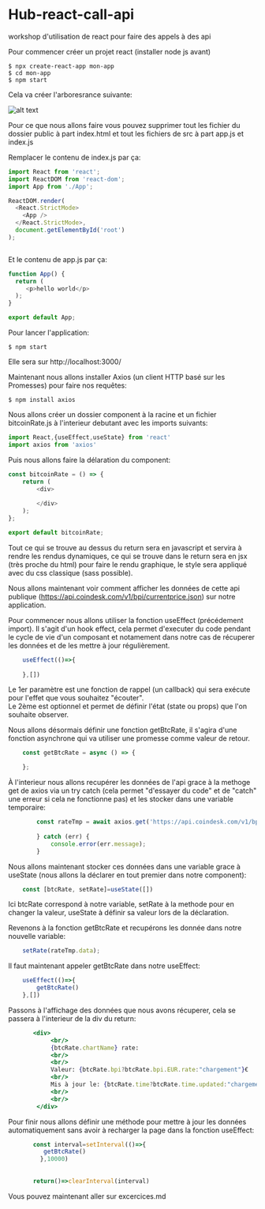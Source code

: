 # Hub-react-call-api
workshop d'utilisation de react pour faire des appels à des api

Pour commencer créer un projet react (installer node js avant)

<!--sec data-title="Your first command: OS X and Linux" data-id="OSX_Linux_whoami" data-collapse=true ces-->

    $ npx create-react-app mon-app
    $ cd mon-app
    $ npm start
    
<!--endsec-->

Cela va créer l'arboresrance suivante:

![alt text](https://github.com/Excelsiort/Hub-react-call-api/blob/main/tree.png)

Pour ce que nous allons faire vous pouvez supprimer tout les fichier du dossier public à part index.html et tout les fichiers de src à part app.js et index.js

Remplacer le contenu de index.js par ça: 

```javascript
import React from 'react';
import ReactDOM from 'react-dom';
import App from './App';

ReactDOM.render(
  <React.StrictMode>
    <App />
  </React.StrictMode>,
  document.getElementById('root')
);



```


Et le contenu de app.js par ça:

```javascript
function App() {
  return (
     <p>hello world</p>
  );
}

export default App;


```

Pour lancer l'application:

<!--sec data-title="Your first command: OS X and Linux" data-id="OSX_Linux_whoami" data-collapse=true ces-->

    $ npm start
    
<!--endsec-->

Elle sera sur http://localhost:3000/

Maintenant nous allons installer Axios (un client HTTP basé sur les Promesses) pour faire nos requêtes:

<!--sec data-title="Your first command: OS X and Linux" data-id="OSX_Linux_whoami" data-collapse=true ces-->

    $ npm install axios
    
<!--endsec-->

Nous allons créer un dossier component à la racine et un fichier bitcoinRate.js à l'interieur debutant avec les imports suivants:

```javascript
import React,{useEffect,useState} from 'react'
import axios from 'axios'

```

Puis nous allons faire la délaration du component:

```javascript
const bitcoinRate = () => {
    return (
        <div>
            
        </div>
    );
};

export default bitcoinRate;

```

Tout ce qui se trouve au dessus du return sera en javascript et servira à rendre les rendus dynamiques, ce qui se trouve dans le return sera en jsx (très proche du html) pour faire le rendu graphique, le style sera appliqué avec du css classique (sass possible).

Nous allons maintenant voir comment afficher les données de cette api publique (https://api.coindesk.com/v1/bpi/currentprice.json) sur notre application.

Pour commencer nous allons utiliser la fonction useEffect (précédement import). Il s'agit d'un hook effect, cela permet d'executer du code pendant le cycle de vie d'un composant et notamement dans notre cas de récuperer les données et de les mettre à jour régulièrement.

```javascript
    useEffect(()=>{
    
    },[])

```

Le 1er paramètre est une fonction de rappel (un callback) qui sera exécute pour l'effet que vous souhaitez "écouter".<br/>
Le 2ème est optionnel et permet de définir l'état (state ou props) que l'on souhaite observer.

Nous allons désormais définir une fonction getBtcRate, il s'agira d'une fonction asynchrone qui va utiliser une promesse comme valeur de retour.

```javascript
    const getBtcRate = async () => {

    };

```

À l'interieur nous allons recupérer les données de l'api grace à la methoge get de axios via un try catch (cela permet "d'essayer du code" et de "catch" une erreur si cela ne fonctionne pas) et les stocker dans une variable temporaire:


```javascript
        const rateTmp = await axios.get('https://api.coindesk.com/v1/bpi/currentprice.json')
  
        } catch (err) {
            console.error(err.message);
        }
```

Nous allons maintenant stocker ces données dans une variable grace à useState (nous allons la déclarer en tout premier dans notre component):

```javascript
    const [btcRate, setRate]=useState([])
```
Ici btcRate correspond à notre variable, setRate à la methode pour en changer la valeur, useState à définir sa valeur lors de la déclaration.

Revenons à la fonction getBtcRate et recupérons les donnée dans notre nouvelle variable: 

```javascript
    setRate(rateTmp.data);
```

Il faut maintenant appeler getBtcRate dans notre useEffect:


```javascript
    useEffect(()=>{
        getBtcRate()
    },[])

```

Passons à l'affichage des données que nous avons récuperer, cela se passera à l'interieur de la div du return:

```jsx
       <div>
            <br/>
            {btcRate.chartName} rate: 
            <br/>
            <br/>
            Valeur: {btcRate.bpi?btcRate.bpi.EUR.rate:"chargement"}€
            <br/>
            Mis à jour le: {btcRate.time?btcRate.time.updated:"chargement"}
            <br/>
            <br/>
        </div>

```

Pour finir nous allons définir une méthode pour mettre à jour les données automatiquement sans avoir à recharger la page dans la fonction useEffect: 

```javascript
       const interval=setInterval(()=>{
          getBtcRate()
         },10000)
           
           
       return()=>clearInterval(interval)
```
Vous pouvez maintenant aller sur <a link="">excercices.md</a>
